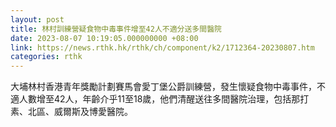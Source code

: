```yaml
---
layout: post
title: 林村訓練營疑食物中毒事件增至42人不適分送多間醫院
date: 2023-08-07 10:19:05.000000000 +08:00
link: https://news.rthk.hk/rthk/ch/component/k2/1712364-20230807.htm
categories: rthk
---
```


大埔林村香港青年獎勵計劃賽馬會愛丁堡公爵訓練營，發生懷疑食物中毒事件，不適人數增至42人，年齡介乎11至18歲，他們清醒送往多間醫院治理，包括那打素、北區、威爾斯及博愛醫院。
